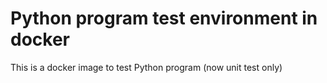 Python program test environment in docker
====

This is a docker image to test Python program (now unit test only)
